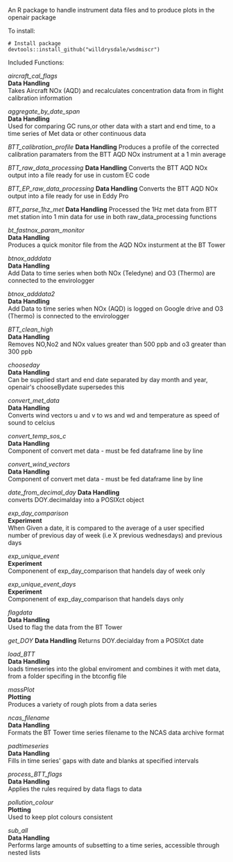 An R package to handle instrument data files and to produce plots in the openair package

To install: 

```
# Install package
devtools::install_github("willdrysdale/wsdmiscr")
```

Included Functions:

*aircraft_cal_flags*  
**Data Handling**  
Takes Aircraft NOx (AQD) and recalculates concentration data from in flight calibration information

*aggregate_by_date_span*   
**Data Handling**  
Used for comparing GC runs,or other data with a start and end time, to a time series of Met data or other continuous data

*BTT_calibration_profile*
**Data Handling**
Produces a profile of the corrected calibration paramaters from the BTT AQD NOx instrument at a 1 min average

*BTT_raw_data_processing*
**Data Handling**
Converts the BTT AQD NOx output into a file ready for use in custom EC code

*BTT_EP_raw_data_processing*
**Data Handling**
Converts the BTT AQD NOx output into a file ready for use in Eddy Pro

*BTT_parse_1hz_met*
**Data Handling**
Processed the 1Hz met data from BTT met station into 1 min data for use in both raw_data_processing functions

*bt_fastnox_param_monitor*  
**Data Handling**  
Produces a quick monitor file from the AQD NOx insturment at the BT Tower

*btnox_adddata*  
**Data Handling**  
Add Data to time series when both NOx (Teledyne) and O3 (Thermo) are connected to the envirologger

*btnox_adddata2*  
**Data Handling**  
Add Data to time series when NOx (AQD) is logged on Google drive and O3 (Thermo) is connected to the envirologger

*BTT_clean_high*  
**Data Handling**  
Removes NO,No2 and NOx values greater than 500 ppb and o3 greater than 300 ppb

*chooseday*  
**Data Handling**  
Can be supplied start and end date separated by day month and year, openair's chooseBydate supersedes this

*convert_met_data*  
**Data Handling**  
Converts wind vectors u and v to ws and wd and temperature as speed of sound to celcius

*convert_temp_sos_c*  
**Data Handling**  
Component of convert met data - must be fed dataframe line by line

*convert_wind_vectors*  
**Data Handling**  
Component of convert met data - must be fed dataframe line by line

*date_from_decimal_day*
**Data Handling**  
converts DOY.decimalday into a POSIXct object

*exp_day_comparison*  
**Experiment**  
When Given a date, it is compared to the average of a user specified number of previous day of week (i.e X previous wednesdays) and previous days

*exp_unique_event*  
**Experiment**  
Componenent of exp_day_comparison that handels day of week only

*exp_unique_event_days*  
**Experiment**  
Componenent of exp_day_comparison that handels days only

*flagdata*  
**Data Handling**  
Used to flag the data from the BT Tower

*get_DOY*
**Data Handling**
Returns DOY.decialday from a POSIXct date

*load_BTT*  
**Data Handling**  
loads timeseries into the global enviroment and combines it with met data, from a folder specifing in the btconfig file

*massPlot*  
**Plotting**  
Produces a variety of rough plots from a data series 

*ncas_filename*  
**Data Handling**  
Formats the BT Tower time series filename to the NCAS data archive format

*padtimeseries*  
**Data Handling**  
Fills in time series' gaps with date and blanks at specified intervals

*process_BTT_flags*  
**Data Handling**  
Applies the rules required by data flags to data

*pollution_colour*  
**Plotting**  
Used to keep plot colours consistent

*sub_all*  
**Data Handling**  
Performs large amounts of subsetting to a time series, accessible through nested lists
